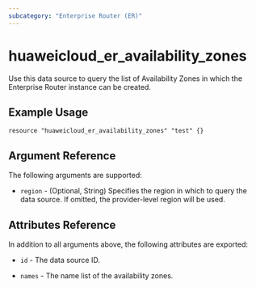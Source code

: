 ```yaml
---
subcategory: "Enterprise Router (ER)"
---
```


# huaweicloud_er_availability_zones

Use this data source to query the list of Availability Zones in which the Enterprise Router instance can be created.

## Example Usage

```HCL
resource "huaweicloud_er_availability_zones" "test" {}
```

## Argument Reference

The following arguments are supported:

* `region` - (Optional, String) Specifies the region in which to query the data source.
  If omitted, the provider-level region will be used.

## Attributes Reference

In addition to all arguments above, the following attributes are exported:

* `id` - The data source ID.

* `names` - The name list of the availability zones.
